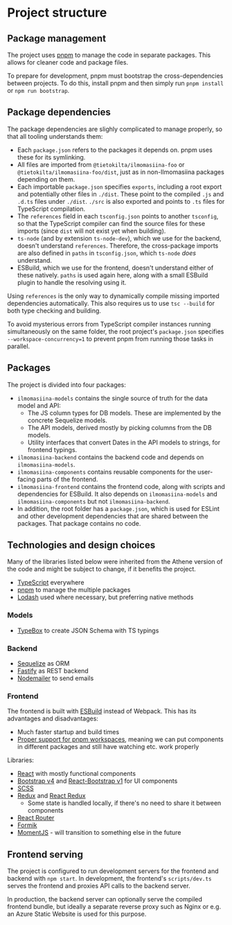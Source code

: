 # Project structure

## Package management

The project uses [pnpm](https://pnpm.io/) to manage the code in separate packages. This allows for cleaner code
and package files.

To prepare for development, pnpm must bootstrap the cross-dependencies between projects. To do this, install pnpm and
then simply run `pnpm install` or `npm run bootstrap`.

## Package dependencies

The package dependencies are slighly complicated to manage properly, so that all tooling understands them:

- Each `package.json` refers to the packages it depends on. pnpm uses these for its symlinking.
- All files are imported from `@tietokilta/ilmomasiina-foo` or `@tietokilta/ilmomasiina-foo/dist`, just as in
  non-Ilmomasiina packages depending on them.
- Each importable `package.json` specifies `exports`, including a root export and potentially other files in `./dist`.
  These point to the compiled `.js` and `.d.ts` files under `./dist`.
  `./src` is also exported and points to `.ts` files for TypeScript compilation.
- The `references` field in each `tsconfig.json` points to another `tsconfig`, so that the TypeScript compiler
  can find the source files for these imports (since `dist` will not exist yet when building).
- `ts-node` (and by extension `ts-node-dev`), which we use for the backend, doesn't understand `references`.
  Therefore, the cross-package imports are also defined in `paths` in `tsconfig.json`, which `ts-node` _does_ understand.
- ESBuild, which we use for the frontend, doesn't understand either of these natively. `paths` is used again here,
  along with a small ESBuild plugin to handle the resolving using it.

Using `references` is the only way to dynamically compile missing imported dependencies automatically. This also requires
us to use `tsc --build` for both type checking and building.

To avoid mysterious errors from TypeScript compiler instances running simultaneously on the same folder, the root
project's `package.json` specifies `--workspace-concurrency=1` to prevent pnpm from running those tasks in parallel.

## Packages

The project is divided into four packages:

- `ilmomasiina-models` contains the single source of truth for the data model and API:
    - The JS column types for DB models. These are implemented by the concrete Sequelize models.
    - The API models, derived mostly by picking columns from the DB models.
    - Utility interfaces that convert Dates in the API models to strings, for frontend typings.
- `ilmomasiina-backend` contains the backend code and depends on `ilmomasiina-models`.
- `ilmomasiina-components` contains reusable components for the user-facing parts of the frontend.
- `ilmomasiina-frontend` contains the frontend code, along with scripts and dependencies for ESBuild.
  It also depends on `ilmomasiina-models` and `ilmomasiina-components` but not `ilmomasiina-backend`.
- In addition, the root folder has a `package.json`, which is used for ESLint and other development dependencies
  that are shared between the packages. That package contains no code.

## Technologies and design choices

Many of the libraries listed below were inherited from the Athene version of the code and might be subject to change,
if it benefits the project.

- [TypeScript](https://www.typescriptlang.org/) everywhere
- [pnpm](https://pnpm.io/) to manage the multiple packages
- [Lodash](https://lodash.com/) used where necessary, but preferring native methods

### Models

- [TypeBox](https://github.com/sinclairzx81/typebox) to create JSON Schema with TS typings

### Backend

- [Sequelize](https://sequelize.org/master/) as ORM
- [Fastify](https://www.fastify.io/) as REST backend
- [Nodemailer](https://nodemailer.com/about/) to send emails

### Frontend

The frontend is built with [ESBuild](https://esbuild.github.io/) instead of Webpack. This has its advantages and
disadvantages:

- Much faster startup and build times
- [Proper support for pnpm workspaces](https://github.com/facebook/create-react-app/issues/1333), meaning we can put
  components in different packages and still have watching etc. work properly

Libraries:

- [React](https://reactjs.org/) with mostly functional components
- [Bootstrap v4](https://getbootstrap.com/docs/4.6/getting-started/introduction/) and
  [React-Bootstrap v1](https://react-bootstrap-v4.netlify.app/) for UI components
- [SCSS](https://sass-lang.com/)
- [Redux](https://redux.js.org/) and [React Redux](https://react-redux.js.org/)
    - Some state is handled locally, if there's no need to share it between components
- [React Router](https://reactrouter.com/)
- [Formik](https://formik.org/)
- [MomentJS](https://momentjs.com/) - will transition to something else in the future

## Frontend serving

The project is configured to run development servers for the frontend and backend with `npm start`. In development,
the frontend's `scripts/dev.ts` serves the frontend and proxies API calls to the backend server.

In production, the backend server can optionally serve the compiled frontend bundle, but ideally a separate reverse
proxy such as Nginx or e.g. an Azure Static Website is used for this purpose.
